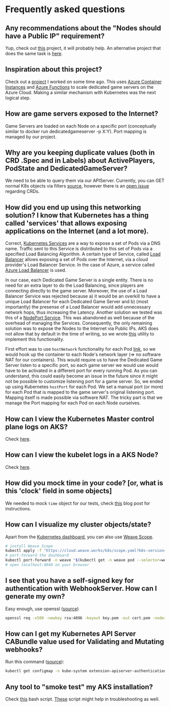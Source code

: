 # Frequently asked questions

## Any recommendations about the "Nodes should have a Public IP" requirement?

Yup, check out [this](https://github.com/dgkanatsios/AksNodePublicIPController) project, it will probably help. An alternative project that does the same task is [here](https://github.com/dgkanatsios/AksNodePublicIP).

## Inspiration about this project?

Check out a [project](https://github.com/dgkanatsios/AzureContainerInstancesManagement) I worked on some time ago. This uses [Azure Container Instances](https://azure.microsoft.com/en-us/services/container-instances/) and [Azure Functions](https://functions.azure.com) to scale dedicated game servers on the Azure Cloud. Making a similar mechanism with Kubernetes was the next logical step.

## How are game servers exposed to the Internet? 

Game Servers are loaded on each Node on a specific port (conceptually similar to docker run dedicatedgameserver -p X:Y). Port mapping is managed by our project.

## Why are you keeping duplicate values (both in CRD .Spec and in Labels) about ActivePlayers, PodState and DedicatedGameServer?

We need to be able to query them via our APIServer. Currently, you can GET normal K8s objects via filters [source](https://kubernetes.io/docs/concepts/overview/working-with-objects/field-selectors/), however there is an [open issue](https://github.com/kubernetes/kubernetes/issues/53459) regarding CRDs.

## How did you end up using this networking solution? I know that Kubernetes has a thing called 'services' that allows exposing applications on the Internet (and a lot more).

Correct, [Kubernetes Services](https://kubernetes.io/docs/concepts/services-networking/service/) are a way to expose a set of Pods via a DNS name. Traffic sent to this Service is distributed to this set of Pods via a specified Load Balancing Algorithm. A certain type of Service, called [Load Balancer](https://kubernetes.io/docs/concepts/services-networking/service/#loadbalancer) allows exposing a set of Pods over the Internet, via a cloud provider's Load Balancer Service. In the case of Azure, a service called [Azure Load Balancer](https://docs.microsoft.com/en-us/azure/load-balancer/load-balancer-overview) is used.

In our case, each Dedicated Game Server is a single entity. There is no need for an extra layer to do the Load Balancing, since players are connecting directly to the game server. Moreover, the use of a Load Balancer Service was rejected because a) it would be an overkill to have a unique Load Balancer for each Dedicated Game Server and b) (most importantly) the presense of a Load Balancer would add unnecessary network hops, thus increasing the Latency. Another solution we tested was this of a [NodePort Service](https://kubernetes.io/docs/concepts/services-networking/service/#nodeport). This was abandoned as well because of the overhead of managing the Services. Consequently, the only remaining solution was to expose the Nodes to the Internet via Public IPs. AKS does not allow that by default in the time of writing, so we wrote [this](https://github.com/dgkanatsios/AksNodePublicIPController) utility to implement this functionality. 

First effort was to use `hostNetwork` functionality for each Pod [link](http://alesnosek.com/blog/2017/02/14/accessing-kubernetes-pods-from-outside-of-the-cluster/), so we would hook up the container to each Node's network layer (=> no software NAT for our containers). This would require us to have the Dedicated Game Server listen to a specific port, so each game server we would use would have to be activated in a different port for every running Pod. As you can understand, this could easily become an issue in the future since it might not be possible to customize listening port for a game server. So, we ended up using Kubernetes `hostPort` for each Pod. We set a manual port (or more) for each Pod that is mapped to the game server's original listening port. Mapping itself is made possible via software NAT. The tricky part is that we manage the Port mapping for each Pod on each Node ourselves.

## How can I view the Kubernetes Master control plane logs on AKS?

Check [here](https://docs.microsoft.com/en-us/azure/aks/view-master-logs).

## How can I view the kubelet logs in a AKS Node?

Check [here](https://docs.microsoft.com/en-us/azure/aks/kubelet-logs).

## How did you mock time in your code? [or, what is this 'clock' field in some objects]

We needed to mock `time` object for our tests, check [this](https://medium.com/agrea-technogies/mocking-time-with-go-a89e66553e79) blog post for instructions.

## How can I visualize my cluster objects/state?

Apart from the [Kubernetes dashboard](https://docs.microsoft.com/en-us/azure/aks/kubernetes-dashboard), you can also use [Weave Scope](https://www.weave.works/docs/scope/latest/installing/#k8s).

```bash
# install Weave Scope
kubectl apply -f "https://cloud.weave.works/k8s/scope.yaml?k8s-version=$(kubectl version | base64 | tr -d '\n')"
# port-forward the dashboard
kubectl port-forward -n weave "$(kubectl get -n weave pod --selector=weave-scope-component=app -o jsonpath='{.items..metadata.name}')" 4040
# open localhost:4040 on your browser
```

## I see that you have a self-signed key for authentication with WebhookServer. How can I generate my own?

Easy enough, use openssl ([source](https://stackoverflow.com/questions/10175812/how-to-create-a-self-signed-certificate-with-openssl))

```bash
openssl req -x509 -newkey rsa:4096 -keyout key.pem -out cert.pem -nodes -subj '/CN=aks-gaming-webhookserver.default.svc' -days 365 
```

## How can I get my Kubernetes API Server CABundle value used for Validating and Mutating webhooks?

Run this command ([source](https://medium.com/ibm-cloud/diving-into-kubernetes-mutatingadmissionwebhook-6ef3c5695f74)):

```bash
kubectl get configmap -n kube-system extension-apiserver-authentication -o=jsonpath='{.data.client-ca-file}' | base64 | tr -d '\n'
```

## Any tool to "smoke test" my AKS installation?

Check [this](https://github.com/dsalamancaMS/K8sSmokeTest/blob/master/smoke.sh) bash script. [These](https://github.com/malachma/supp-tools/tree/master/k8s) script might help in troubleshooting as well.